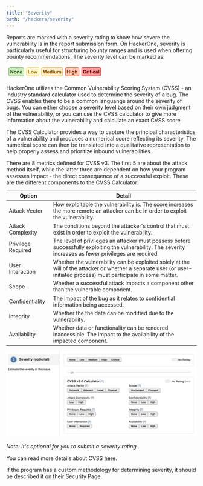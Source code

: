 ```yaml
---
title: "Severity"
path: "/hackers/severity"
---
```


Reports are marked with a severity rating to show how severe the vulnerability is in the report submission form. On HackerOne, severity is particularly useful for structuring bounty ranges and is used when offering bounty recommendations. The severity level can be marked as: 

![severity-1](./images/severity-1.png)

HackerOne utilizes the Common Vulnerability Scoring System (CVSS) - an industry standard calculator used to determine the severity of a bug. The CVSS enables there to be a common languange around the severity of bugs. You can either choose a severity level based on their own judgment of the vulnerability, or you can use the CVSS calculator to give more information about the vulnerability and calculate an exact CVSS score. 

The CVSS Calculator provides a way to capture the principal characteristics of a vulnerability and produces a numerical score reflecting its severity. The numerical score can then be translated into a qualitative representation to help properly assess and prioritize inbound vulnerabilities. 

There are 8 metrics defined for CVSS v3. The first 5 are about the attack method itself, while the latter three are dependent on how your program assesses impact - the direct consequence of a successful exploit. These are the different components to the CVSS Calculator:

Option | Detail
------ | -------
Attack Vector | How exploitable the vulnerability is. The score increases the more remote an attacker can be in order to exploit the vulnerability. 
Attack Complexity | The conditions beyond the attacker's control that must exist in order to exploit the vulnerability. 
Privilege Required | The level of privileges an attacker must possess before successfully exploiting the vulnerability. The severity increases as fewer privileges are required. 
User Interaction | Whether the vulnerability can be exploited solely at the will of the attacker or whether a separate user (or user-initiated process) must participate in some matter.  
Scope | Whether a successful attack impacts a component other than the vulnerable component. 
Confidentiality | The impact of the bug as it relates to confidential information being accessed.
Integrity | Whether the the data can be modified due to the vulnerability. 
Availability | Whether data or functionality can be rendered inaccessible. The impact to the availability of the impacted component.  

![severity-2](./images/severity-2.png)

*Note: It's optional for you to submit a severity rating.* 

You can read more details about CVSS [here](https://www.first.org/cvss/user-guide). 

If the program has a custom methodology for determining severity, it should be described it on their Security Page.
